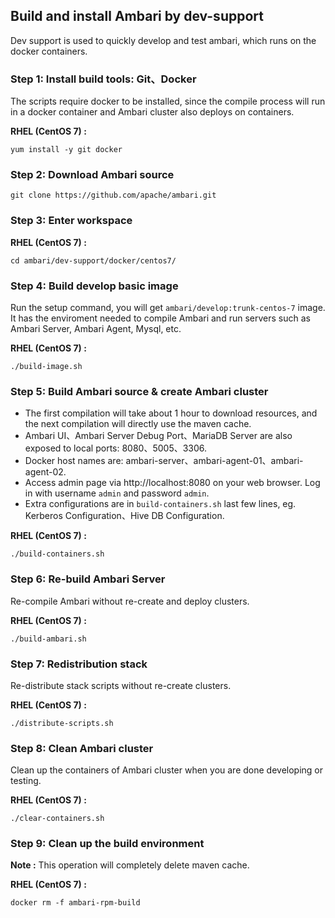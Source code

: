<!--
Licensed under the Apache License, Version 2.0 (the "License");
you may not use this file except in compliance with the License.
You may obtain a copy of the License at

    http://www.apache.org/licenses/LICENSE-2.0

Unless required by applicable law or agreed to in writing, software
distributed under the License is distributed on an "AS IS" BASIS,
WITHOUT WARRANTIES OR CONDITIONS OF ANY KIND, either express or implied.
See the License for the specific language governing permissions and
limitations under the License.
-->
## Build and install Ambari by dev-support
Dev support is used to quickly develop and test ambari, which runs on the docker containers.

### **Step 1**: Install build tools: Git、Docker
The scripts require docker to be installed, since the compile process will run in a docker container and Ambari cluster also deploys on containers.

**RHEL (CentOS 7) :**
```shell
yum install -y git docker
```
### **Step 2**: Download Ambari source
```shell
git clone https://github.com/apache/ambari.git
```
### **Step 3**: Enter workspace
**RHEL (CentOS 7) :**
```shell
cd ambari/dev-support/docker/centos7/
```
### **Step 4**: Build develop basic image
Run the setup command, you will get `ambari/develop:trunk-centos-7` image. It has the enviroment needed to compile Ambari and run servers such as Ambari Server, Ambari Agent, Mysql, etc.

**RHEL (CentOS 7) :**
```shell
./build-image.sh
```
### **Step 5**: Build Ambari source & create Ambari cluster
* The first compilation will take about 1 hour to download resources, and the next compilation will directly use the maven cache.
* Ambari UI、Ambari Server Debug Port、MariaDB Server are also exposed to local ports: 8080、5005、3306.
* Docker host names are: ambari-server、ambari-agent-01、ambari-agent-02.
* Access admin page via http://localhost:8080 on your web browser. Log in with username `admin` and password `admin`.
* Extra configurations are in `build-containers.sh` last few lines, eg. Kerberos Configuration、Hive DB Configuration.

**RHEL (CentOS 7) :**
```shell
./build-containers.sh
```
### **Step 6**: Re-build Ambari Server
Re-compile Ambari without re-create and deploy clusters.

**RHEL (CentOS 7) :**
```shell
./build-ambari.sh
```

### **Step 7**: Redistribution stack
Re-distribute stack scripts without re-create clusters.

**RHEL (CentOS 7) :**
```shell
./distribute-scripts.sh
```
### **Step 8**: Clean Ambari cluster
Clean up the containers of Ambari cluster when you are done developing or testing.

**RHEL (CentOS 7) :**
```shell
./clear-containers.sh
```
### Step 9: Clean up the build environment
**Note :** This operation will completely delete maven cache.

**RHEL (CentOS 7) :**
```shell
docker rm -f ambari-rpm-build
```

